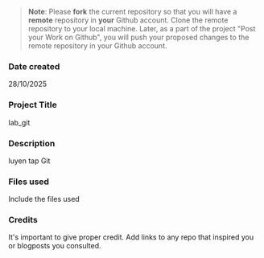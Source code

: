 >**Note**: Please **fork** the current repository so that you will have a **remote** repository in **your** Github account. Clone the remote repository to your local machine. Later, as a part of the project "Post your Work on Github", you will push your proposed changes to the remote repository in your Github account.

### Date created
28/10/2025

### Project Title
lab_git

### Description
luyen tap Git

### Files used
Include the files used

### Credits
It's important to give proper credit. Add links to any repo that inspired you or blogposts you consulted.

